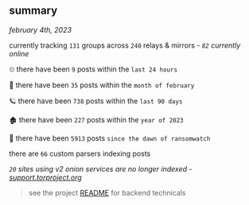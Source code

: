 
## summary
_february 4th, 2023_

currently tracking `131` groups across `240` relays & mirrors - _`82` currently online_

⏲ there have been `9` posts within the `last 24 hours`

🦈 there have been `35` posts within the `month of february`

🪐 there have been `738` posts within the `last 90 days`

🏚 there have been `227` posts within the `year of 2023`

🦕 there have been `5913` posts `since the dawn of ransomwatch`

there are `66` custom parsers indexing posts

_`20` sites using v2 onion services are no longer indexed - [support.torproject.org](https://support.torproject.org/onionservices/v2-deprecation/)_

> see the project [README](https://github.com/joshhighet/ransomwatch#ransomwatch--) for backend technicals
